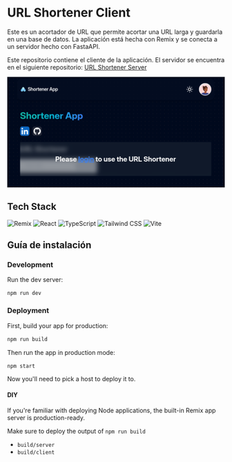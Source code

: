 # URL Shortener Client

Este es un acortador de URL que permite acortar una URL larga y guardarla en una base de datos. La aplicación está hecha con Remix y se conecta a un servidor hecho con FastaAPI.

Este repositorio contiene el cliente de la aplicación. El servidor se encuentra en el siguiente repositorio: [URL Shortener Server](https://github.com/NachoBerridy/url-shortener-api/)


![alt text](image.png)


## Tech Stack

![Remix](https://img.shields.io/badge/-Remix-000000?style=flat&logo=remix&logoColor=white)
![React](https://img.shields.io/badge/-React-61DAFB?style=flat&logo=react&logoColor=white)
![TypeScript](https://img.shields.io/badge/-TypeScript-3178C6?style=flat&logo=typescript&logoColor=white)
![Tailwind CSS](https://img.shields.io/badge/-Tailwind%20CSS-38B2AC?style=flat&logo=tailwind-css&logoColor=white)
![Vite](https://img.shields.io/badge/-Vite-646CFF?style=flat&logo=vite&logoColor=white)


## Guía de instalación

### Development

Run the dev server:

```shellscript
npm run dev
```

### Deployment

First, build your app for production:

```sh
npm run build
```

Then run the app in production mode:

```sh
npm start
```

Now you'll need to pick a host to deploy it to.

#### DIY

If you're familiar with deploying Node applications, the built-in Remix app server is production-ready.

Make sure to deploy the output of `npm run build`

- `build/server`
- `build/client`